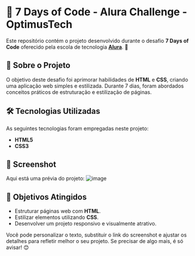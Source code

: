 # 🌟 7 Days of Code - Alura Challenge - OptimusTech

Este repositório contém o projeto desenvolvido durante o desafio **7 Days of Code** oferecido pela escola de tecnologia **[Alura](https://www.alura.com.br/)**. 🚀

## 📖 Sobre o Projeto
O objetivo deste desafio foi aprimorar habilidades de **HTML** e **CSS**, criando uma aplicação web simples e estilizada. 
Durante 7 dias, foram abordados conceitos práticos de estruturação e estilização de páginas.

## 🛠️ Tecnologias Utilizadas
As seguintes tecnologias foram empregadas neste projeto:
- **HTML5**
- **CSS3**

## 📸 Screenshot
Aqui está uma prévia do projeto:
![image](https://github.com/user-attachments/assets/4783c1f5-21a2-4a1a-8618-894715ec2d18)

## 🎯 Objetivos Atingidos
- Estruturar páginas web com **HTML**.
- Estilizar elementos utilizando **CSS**.
- Desenvolver um projeto responsivo e visualmente atrativo.

Você pode personalizar o texto, substituir o link do screenshot e ajustar os detalhes para refletir melhor o seu projeto. Se precisar de algo mais, é só avisar! 😊
